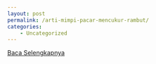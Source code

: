 ```yaml
---
layout: post
permalink: /arti-mimpi-pacar-mencukur-rambut/
categories:
    - Uncategorized
---
```


[Baca Selengkapnya](/02)